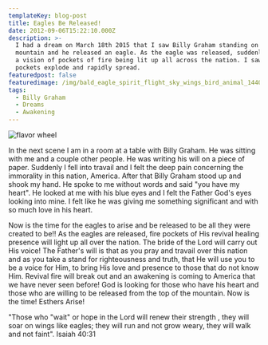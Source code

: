 ```yaml
---
templateKey: blog-post
title: Eagles Be Released!
date: 2012-09-06T15:22:10.000Z
description: >-
  I had a dream on March 18th 2015 that I saw Billy Graham standing on top of a
  mountain and he released an eagle. As the eagle was released, suddenly I have
  a vision of pockets of fire being lit up all across the nation. I saw the fire
  pockets explode and rapidly spread.
featuredpost: false
featuredimage: /img/bald_eagle_spirit_flight_sky_wings_bird_animal_1440x900.jpg
tags:
  - Billy Graham
  - Dreams
  - Awakening
---
```

![flavor wheel](/img/bald_eagle_spirit_flight_sky_wings_bird_animal_1440x900.jpg)

In the next scene I am in a room at a table with Billy Graham.  He was sitting with me and a couple other people.  He was writing his will on a piece of paper. Suddenly I fell into travail and I felt the deep pain concerning the immorality in this nation, America. After that Billy Graham stood up and shook my hand.  He spoke to me without words and said "you have my heart".  He looked at me with his blue eyes and I felt the Father God's eyes looking into mine.  I felt like he was giving me something significant and with so much love in his heart.

Now is the time for the eagles to arise and be released to be all they were created to be!! As the eagles are released, fire pockets of His revival healing presence will light up all over the nation.  The bride of the Lord will carry out His voice!  The Father's will is that as you pray and travail over this nation and as you take a stand for righteousness and truth, that He will use you to be a voice for Him, to bring His love and presence to those that do not know Him. Revival fire will break out and an awakening is coming to America that we have never seen before! God is looking for those who have his heart and those who are willing to be released from the top of the mountain.  Now is the time! Esthers Arise!

"Those who "wait" or hope in the Lord will renew their strength , they will soar on wings like eagles; they will run and not grow weary, they will walk and not faint". Isaiah 40:31
